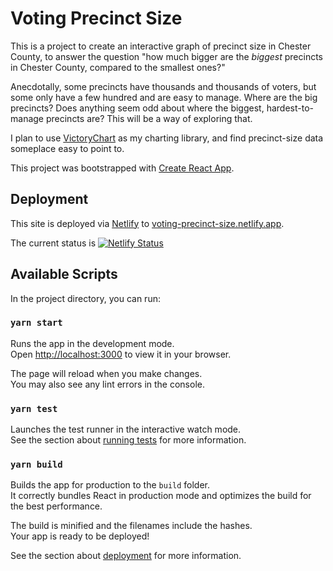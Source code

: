 # Voting Precinct Size

This is a project to create an interactive graph of precinct size in Chester County, to answer the question "how much bigger are the _biggest_ precincts in Chester County, compared to the smallest ones?"

Anecdotally, some precincts have thousands and thousands of voters, but some only have a few hundred and are easy to manage.  Where are the big precincts? Does anything seem odd about where the biggest, hardest-to-manage precincts are? This will be a way of exploring that.

I plan to use [VictoryChart](https://formidable.com/open-source/victory/docs/victory-chart/) as my charting library, and find precinct-size data someplace easy to point to.

This project was bootstrapped with [Create React App](https://github.com/facebook/create-react-app).

## Deployment
This site is deployed via [Netlify](https://www.netlify.app) to [voting-precinct-size.netlify.app](https://voting-precinct-size.netlify.app).

The current status is [![Netlify Status](https://api.netlify.com/api/v1/badges/727b2609-04f9-4191-a840-2a7a2de3d67b/deploy-status)](https://app.netlify.com/sites/voting-precinct-size/deploys)

## Available Scripts

In the project directory, you can run:

### `yarn start`

Runs the app in the development mode.\
Open [http://localhost:3000](http://localhost:3000) to view it in your browser.

The page will reload when you make changes.\
You may also see any lint errors in the console.

### `yarn test`

Launches the test runner in the interactive watch mode.\
See the section about [running tests](https://facebook.github.io/create-react-app/docs/running-tests) for more information.

### `yarn build`

Builds the app for production to the `build` folder.\
It correctly bundles React in production mode and optimizes the build for the best performance.

The build is minified and the filenames include the hashes.\
Your app is ready to be deployed!

See the section about [deployment](https://facebook.github.io/create-react-app/docs/deployment) for more information.
